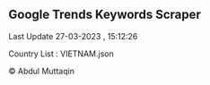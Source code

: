 

## Google Trends Keywords Scraper 
 
Last Update 27-03-2023 , 15:12:26

Country List :
VIETNAM.json



© Abdul Muttaqin 
